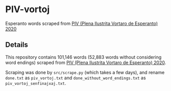 # PIV-vortoj
Esperanto words scraped from [PIV (Plena Ilustrita Vortaro de Esperanto) 2020](https://vortaro.net/)

## Details
This repository contains 101,146 words (52,883 words without considering word endings) scraped from [PIV (Plena Ilustrita Vortaro de Esperanto) 2020](https://vortaro.net/).  

Scraping was done by `src/scrape.py` (which takes a few days), and rename `done.txt` as `piv_vortoj.txt` and `done_without_word_endings.txt` as `piv_vortoj_senfinajxaj.txt`.
